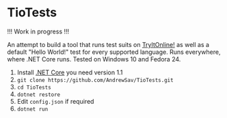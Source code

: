 # TioTests

!!! Work in progress !!!

An attempt to build a tool that runs test suits on [TryItOnline!](https://tryitonline.net) as well as a default "Hello World!" test for every supported language. Runs everywhere, where .NET Core runs. Tested on Windows 10 and Fedora 24.

1. Install [.NET Core](https://www.microsoft.com/net/core) you need version 1.1
2. `git clone https://github.com/AndrewSav/TioTests.git`
3. `cd TioTests`
4. `dotnet restore`
5. Edit `config.json` if required
6. `dotnet run`
